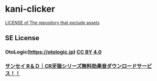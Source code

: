 # kani-clicker


[LICENSE of The repository that exclude assets](./LICENSE)

## SE License

### OtoLogic(https://otologic.jp) [CC BY 4.0](https://creativecommons.org/licenses/by/4.0/deed.ja)

### [サンセイ R＆Ｄ｜CR牙狼シリーズ無料効果音ダウンロードサービス！！](https://www.sansei-rd.co.jp/products04/garo_goldstorm/contents/se-download/index.html)
